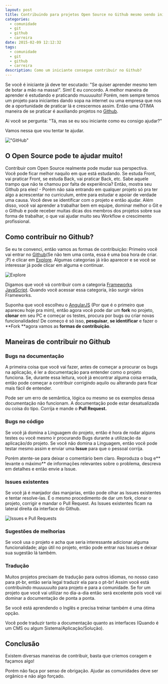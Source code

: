 ```yaml
---
layout: post
title: Contribuindo para projetos Open Source no Github mesmo sendo iniciante
categories:
  - comunidade
  - git
  - github
  - carreira
date: 2015-02-09 12:12:32
tags:
  - comunidade
  - git
  - github
  - carreira
description: Como um iniciante consegue contribuir no Github?
---
```


Se você é iniciante já deve ter escutado: "Se quiser aprender mesmo tem de botar a mão na massa!".
Sim! E eu concordo. A melhor maneira de aprender é estudando e praticando muuuuuito! Porém, nem sempre temos um projeto para iniciantes dando sopa na internet ou uma empresa que nos de a oportunidade de praticar lá e crescermos assim. Então uma ÓTIMA maneira de se praticar é auxiliando projetos no [Github](https://github.com/ "Github").

Ai você se pergunta: "Tá, mas se eu sou iniciante como eu consigo ajudar?"

Vamos nessa que vou tentar te ajudar.<!--more-->

!["GitHub"]({{site.url}}/images/posts/github.gif)

## O Open Source pode te ajudar muito!

Contribuir com Open Source realmente pode mudar sua perspectiva.
Você pode ficar melhor naquilo em que está estudando. Se estuda Front, vai praticar Front, se estuda Back, vai praticar Back, etc.
Sabe aquele trampo que não te chamou por falta de experiência? Então, mostra seu Github pra eles! - Porém não saia entrando em qualquer projeto só pra ter algo a acrescentar no curriculum, entre para estudar e apoiar de verdade uma causa. Você deve se identificar com o projeto e então ajudar.
Além disso, você vai aprender a trabalhar bem em equipe, dominar melhor o Git e o Github e pode receber muitas dicas dos membros dos projetos sobre sua forma de trabalhar, o que vai ajudar muito seu Workflow e crescimento profissional.

## Como contribuir no Github?

Se eu te convenci, então vamos as formas de contribuição:
Primeiro você vai entrar no [Github](https://github.com "Github")(Se não tem uma conta, essa é uma boa hora de criar. ;P) e clicar em [Explore](https://github.com/explore "Explore"). Algumas categorias já irão aparecer e se você se interessar já pode clicar em alguma e continuar.

![Explore]({{site.url}}/images/posts/image32.gif)

Digamos que você vá contribuir com a categoria [Frameworks JavaScript](https://github.com/showcases/front-end-javascript-frameworks "Front-end JavaScript frameworks"). Quando você acessar essa categoria, irão surgir vários Frameworks.

Suponha que você escolheu o [AngularJS](https://github.com/angular/angular.js "AngularJS") (Por que é o primeiro que apareceu hoje pra mim), então agora você pode dar um **fork** no projeto, **clonar** em seu PC e começar os testes, procura por bugs ou criar novas funcionalidades!
De começo é só isso, **pesquisar**, **se identificar** e fazer o **Fork **agora vamos as **formas de contribuição**.

## Maneiras de contribuir no Github

### Bugs na documentação

A primeira coisa que você vai fazer, antes de começar a procurar os bugs na aplicação, é ler a documentação para entender como o projeto funciona. Se, durante essa leitura, você já encontrar alguma coisa errada, então pode começar a contribuir corrigindo aquilo ou alterando para ficar mais fácil de entender.

Pode ser um erro de semântica, lógica ou mesmo se os exemplos dessa documentação não funcionam. A documentação pode estar desatualizada ou coisa do tipo. Corrija e mande o **Pull Request.**

### Bugs no código

Se você já domina a Linguagem do projeto, então é hora de rodar alguns testes ou você mesmo ir procurando Bugs durante a utilização da aplicação/do projeto.
Se você não domina a Linguagem, então você pode testar mesmo assim e enviar uma **Issue** para que o pessoal corrija.

Porém atente-se para deixar o comentário bem claro. Reproduza o bug e** levante o máximo** de informações relevantes sobre o problema, descreva em detalhes e então envie a Issue.

### Issues existentes

Se você já é manjador das manjarias, então pode olhar as Issues existentes e tentar resolve-las. É o mesmo procedimento de dar um fork, clonar o projeto, corrigir e mandar o Pull Request.
As Issues existentes ficam na lateral direita da interface do Github.

![Issues e Pull Requests]({{site.url}}/images/posts/image31.gif)

### Sugestões de melhorias

Se você usa o projeto e acha que seria interessante adicionar alguma funcionalidade; algo útil no projeto, então pode entrar nas Issues e deixar sua sugestão lá também.

### Tradução

Muitos projetos precisam de tradução para outros idiomas, no nosso caso para pt-br, então seria legal traduzir ela para o pt-br! Assim você está contribuindo muuuuuuito para projeto e para a comunidade. Se for um projeto que você vai utilizar no dia-a-dia então será excelente pois você vai dominar a documentação de ponta a ponta.

Se você está aprendendo o Inglês e precisa treinar também é uma ótima opção.

Você pode traduzir tanto a documentação quanto as interfaces (Quando é um CMS ou algum Sistema/Aplicação/Solução).

## Conclusão

Existem diversas maneiras de contribuir, basta que criemos coragem e façamos algo!

Porém não faça por senso de obrigação. Ajudar as comunidades deve ser orgânico e não algo forçado.

